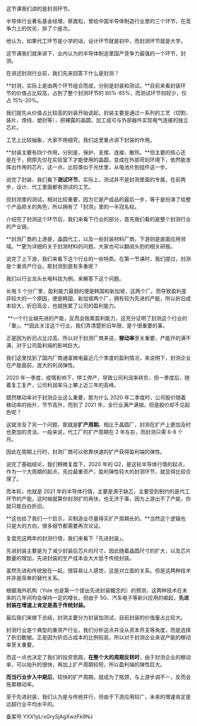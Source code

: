 这节课我们讲的是封测环节。

半导体行业著名基金经理，蔡嵩松，曾给中国半导体制造行业里的三个环节，在竞争力上的优劣，排了个座次。

他认为，如果代工环节是小学的话，设计环节就是初中，而封测环节就是大学。

这节课我们就来讲下，业内认为的半导体制造里国产竞争力最强的一个环节，封测。 

在讲述封测行业前，我们先来回答下什么是封测？ 

**封测，实际上是由两个环节组合而成，分别是封装和测试。**目前来看封装环节的价值占比较高，占到了整个封测环节的 80\%-85\%，而测试环节则较少，仅占 15\%-20\%。 

我们就先从价值占比较高的封装开始说起，封装主要是通过一系列的工艺（切割、装片、焊线、塑封等），把裸露的晶圆，加工成可与外部器件实现电气连接的独立芯片。 

工艺上比较抽象，大家不用细究，我们这里重点讲下封装的作用。

**封装主要有四个作用，分别是，保护、支撑、连接、散热。**但主要的核心还是在于，把原先仅在实验室下才能使用的晶圆，变成在外部苛刻环境下，依然能发挥出作用的芯片。这一点，比较类似于光伏里，从电池片到组件这一步。 

说完了封装，我们看下**测试环节**。实际上，测试并不是封测里面的专属，在前两步，设计、代工里面都有测试的工艺。

但封测里的测试，相对比较重要，因为它是产成品的最后一步，等于是扮演了给整个产品把关的角色，所以拥有了「封测」里的一半冠名权。 

介绍完了封测这个环节后，我们来看下行业的部分，首先我们看的是整个封测行业的产业链。 

**封测厂商的上游是，晶圆代工，以及一些封装材料厂商，下游则是直面应用领域。**更为详细的关于封测材料的问题，大家也可以翻阅头豹的相关研报。 

说完了上下游，我们来看下这个行业的一些特质。在第一节课时，我们提过，封测是个重资产行业。那封测到底有多重呢？ 

我们以行业龙头长电科技为例，来解答下这个问题。

长电 5 个分厂里，盈利能力最弱的便是韩国和新加坡，这两个厂。而导致盈利差异较大的一个原因，便是韩国、新加坡两个厂，拥有较为先进的产能，所以折旧成本较大，折旧高企，也就拖累了公司的盈利能力。

 **一个行业越先进的产能，反而会拖累盈利能力，这充分证明了封测这个行业的「重」。**因此关注这个行业，我们弄清楚折旧年限，是个很重要的事。 

正是因为折旧占比过高，所以对于封测厂商来说，**稼动率**至关重要，产能开的满不满，对于公司盈利端的影响巨大。 

我们这里找到了国内厂商通富微电最近几个季度的盈利情况，来说明下，封测企业在产能面前，庞大的利润弹性。

2020 年一季度，疫情影响下，停工停产，导致公司利润率转负，但一季度后，随着复工复产，公司利润率马上攀上近三年的高峰。 

既然稼动率对于封测企业这么重要，那为什么 2020 年二季度时，公司股价随着稼动率的抬升，节节高升，而到了 2021 年，全行业满产满销，但是股价却不见起色呢？

这就涉及了另一个问题，那就是**扩产周期**。相比于晶圆厂，封测在扩产上更加及时也更加的灵活。一般来说，代工厂的扩产周期在 2 年左右，而封测只需 6-8 个月。

因此在周期上行时，封测厂商可以依靠快速的扩产获得盈利端的弹性。 

说完了基础结论，我们稍微复盘下，2020 年的 Q2，是这轮半导体行情的起点，作为一个大周期的起点，先拉最重资产，盈利弹性较大的封测环节，就显得比较合理了。

而本轮，也就是 2021 年的半导体行情，主要是源于缺芯，主要受到制约的是代工环节的产能，这时候就算你封测扩的再快，也无济于事，因为上游出不了产能，你就只能白白折旧。 

**这也给了我们一个启示，买制造业尽量得买扩产周期长的。**当然这个逻辑也只是大的方向，很多细节都需要再次论证。 

复盘完这两年的封测行情，我们来看下「先进封装」。 

先进封装主要是为了减少封装后芯片的尺寸，因此随着晶圆尺寸的扩大，以及芯片数量的增加，先进封装的生产成本会大大低于传统封装。 

虽然先进和传统放在一起，很容易让人感觉，这是对立面的关系。但是这两种技术并非是简单的替代关系。

根据海外机构（Yole 也是第一个提出先进封装概念的）的预测，这两种技术在未来的几年间均会保持一定的增长。但由于 5G、汽车电子等新兴应用的崛起，**先进封装在增速上肯定是高于传统封装。** 

最后我们来做下总结，封测主要分为封装加测试，目前封装的价值量占比较大。

封测行业是个典型的重资产行业，我们分析这点并没从资本开支等角度，而是选择了折旧数据。正是因为折旧占成本的比例较高，所以对于封测企业来说产能的稼动率至关重要。 

而这一点也决定了我们的投资思路，**在整个大的周期反转时**，由于封测企业的稼动率，可以抬升的很快，再加上扩产周期较短，所以盈利端的弹性巨大。

**而当行业步入中期后**，较快的扩产周期，就成为了瓶颈，与上游步调不一，反而会拖累稼动率。

至于先进封装，我们认为是与传统并行，但由于下游应用较广，未来的增速肯定是远超行业平均水平的。

  

备案号:YXX1yLrxGrySjAgXwzFk9NJ